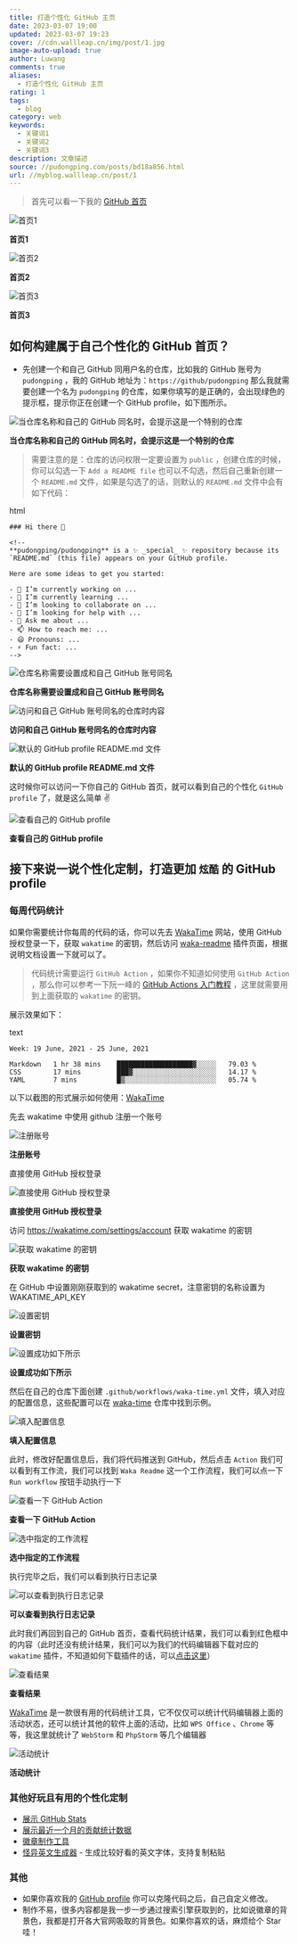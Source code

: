 ```yaml
---
title: 打造个性化 GitHub 主页
date: 2023-03-07 19:00
updated: 2023-03-07 19:23
cover: //cdn.wallleap.cn/img/post/1.jpg
image-auto-upload: true
author: Luwang
comments: true
aliases:
  - 打造个性化 GitHub 主页
rating: 1
tags:
  - blog
category: web
keywords:
  - 关键词1
  - 关键词2
  - 关键词3
description: 文章描述
source: //pudongping.com/posts/bd18a856.html
url: //myblog.wallleap.cn/post/1
---
```


> 首先可以看一下我的 [GitHub 首页](https://github.com/pudongping)

![首页1](https://cdn.wallleap.cn/img/pic/illustration/202303071900933.png)

**首页1**

![首页2](https://cdn.wallleap.cn/img/pic/illustration/202303071900934.png)

**首页2**

![首页3](https://cdn.wallleap.cn/img/pic/illustration/202303071900935.png)

**首页3**

## 如何构建属于自己个性化的 GitHub 首页？

- 先创建一个和自己 GitHub 同用户名的仓库，比如我的 GitHub 账号为 `pudongping` ，我的 GitHub 地址为：`https://github/pudongping` 那么我就需要创建一个名为 `pudongping` 的仓库，如果你填写的是正确的，会出现绿色的提示框，提示你正在创建一个 GitHub profile，如下图所示。

![当仓库名称和自己的 GitHub 同名时，会提示这是一个特别的仓库](https://cdn.wallleap.cn/img/pic/illustration/202303071900936.png)

**当仓库名称和自己的 GitHub 同名时，会提示这是一个特别的仓库**

> 需要注意的是：仓库的访问权限一定要设置为 `public` ，创建仓库的时候，你可以勾选一下 `Add a README file` 也可以不勾选，然后自己重新创建一个 `README.md` 文件，如果是勾选了的话，则默认的 `README.md` 文件中会有如下代码：

html

```
### Hi there 👋 

<!--
**pudongping/pudongping** is a ✨ _special_ ✨ repository because its `README.md` (this file) appears on your GitHub profile.

Here are some ideas to get you started:

- 🔭 I’m currently working on ...
- 🌱 I’m currently learning ...
- 👯 I’m looking to collaborate on ...
- 🤔 I’m looking for help with ...
- 💬 Ask me about ...
- 📫 How to reach me: ...
- 😄 Pronouns: ...
- ⚡ Fun fact: ...
-->
```

![仓库名称需要设置成和自己 GitHub 账号同名](https://cdn.wallleap.cn/img/pic/illustration/202303071900938.png)

**仓库名称需要设置成和自己 GitHub 账号同名**

![访问和自己 GitHub 账号同名的仓库时内容](https://cdn.wallleap.cn/img/pic/illustration/202303071900939.png)

**访问和自己 GitHub 账号同名的仓库时内容**

![默认的 GitHub profile README.md 文件](https://cdn.wallleap.cn/img/pic/illustration/202303071900940.png)

**默认的 GitHub profile README.md 文件**

这时候你可以访问一下你自己的 GitHub 首页，就可以看到自己的个性化 `GitHub profile` 了，就是这么简单 ✌️

![查看自己的 GitHub profile](https://cdn.wallleap.cn/img/pic/illustration/202303071900941.png)

**查看自己的 GitHub profile**

## 接下来说一说个性化定制，打造更加 `炫酷` 的 GitHub profile

### 每周代码统计

如果你需要统计你每周的代码的话，你可以先去 [WakaTime](https://wakatime.com/) 网站，使用 GitHub 授权登录一下，获取 `wakatime` 的密钥，然后访问 [waka-readme](https://github.com/athul/waka-readme) 插件页面，根据说明文档设置一下就可以了。

> 代码统计需要运行 `GitHub Action` ，如果你不知道如何使用 `GitHub Action` ，那么你可以参考一下阮一峰的 [GitHub Actions 入门教程](http://www.ruanyifeng.com/blog/2019/09/getting-started-with-github-actions.html) ，这里就需要用到上面获取的 `wakatime` 的密钥。

展示效果如下：

text

```
Week: 19 June, 2021 - 25 June, 2021

Markdown   1 hr 38 mins    ███████████████████▓░░░░░   79.03 % 
CSS        17 mins         ███▓░░░░░░░░░░░░░░░░░░░░░   14.17 % 
YAML       7 mins          █▒░░░░░░░░░░░░░░░░░░░░░░░   05.74 % 
```

以下以截图的形式展示如何使用：[WakaTime](https://wakatime.com/)

先去 wakatime 中使用 github 注册一个账号

![注册账号](https://cdn.wallleap.cn/img/pic/illustration/202303071900942.png)

**注册账号**

直接使用 GitHub 授权登录

![直接使用 GitHub 授权登录](https://cdn.wallleap.cn/img/pic/illustration/202303071900943.png)

**直接使用 GitHub 授权登录**

访问 <https://wakatime.com/settings/account> 获取 wakatime 的密钥

![获取 wakatime 的密钥](https://cdn.wallleap.cn/img/pic/illustration/202303071900944.png)

**获取 wakatime 的密钥**

在 GitHub 中设置刚刚获取到的 wakatime secret，注意密钥的名称设置为 WAKATIME_API_KEY

![设置密钥](https://cdn.wallleap.cn/img/pic/illustration/202303071900945.png)

**设置密钥**

![设置成功如下所示](https://cdn.wallleap.cn/img/pic/illustration/202303071900946.png)

**设置成功如下所示**

然后在自己的仓库下面创建 `.github/workflows/waka-time.yml` 文件，填入对应的配置信息，这些配置可以在 [waka-time](https://github.com/athul/waka-readme) 仓库中找到示例。

![填入配置信息](https://cdn.wallleap.cn/img/pic/illustration/202303071900947.png)

**填入配置信息**

此时，修改好配置信息后，我们将代码推送到 GitHub，然后点击 `Action` 我们可以看到有工作流，我们可以找到 `Waka Readme` 这一个工作流程，我们可以点一下 `Run workflow` 按钮手动执行一下

![查看一下 GitHub Action](https://cdn.wallleap.cn/img/pic/illustration/202303071900948.png)

**查看一下 GitHub Action**

![选中指定的工作流程](https://cdn.wallleap.cn/img/pic/illustration/202303071900949.png)

**选中指定的工作流程**

执行完毕之后，我们可以看到执行日志记录

![可以查看到执行日志记录](https://cdn.wallleap.cn/img/pic/illustration/202303071900950.png)

**可以查看到执行日志记录**

此时我们再回到自己的 GitHub 首页，查看代码统计结果，我们可以看到红色框中的内容（此时还没有统计结果，我们可以为我们的代码编辑器下载对应的 `wakatime` 插件，不知道如何下载插件的话，可以[点击这里](https://wakatime.com/plugins)）

![查看结果](https://cdn.wallleap.cn/img/pic/illustration/202303071900951.png)

**查看结果**

[WakaTime](https://wakatime.com/) 是一款很有用的代码统计工具，它不仅仅可以统计代码编辑器上面的活动状态，还可以统计其他的软件上面的活动，比如 `WPS Office` 、`Chrome` 等等，我这里就统计了 `WebStorm` 和 `PhpStorm` 等几个编辑器

![活动统计](https://cdn.wallleap.cn/img/pic/illustration/202303071900952.png)

**活动统计**

### 其他好玩且有用的个性化定制

- [展示 GitHub Stats](https://github.com/anuraghazra/github-readme-stats)
- [展示最近一个月的贡献统计数据](https://github.com/ashutosh00710/github-readme-activity-graph)
- [徽章制作工具](https://shields.io/)
- [怪异英文生成器](https://www.dute.org/weird-fonts) - 生成比较好看的英文字体，支持复制粘贴

### 其他

- 如果你喜欢我的 [GitHub profile](https://github.com/pudongping/pudongping) 你可以克隆代码之后，自己自定义修改。
- 制作不易，很多内容都是我一步一步通过搜索引擎获取到的，比如说徽章的背景色，我都是打开各大官网吸取的背景色。如果你喜欢的话，麻烦给个 Star 哇！
